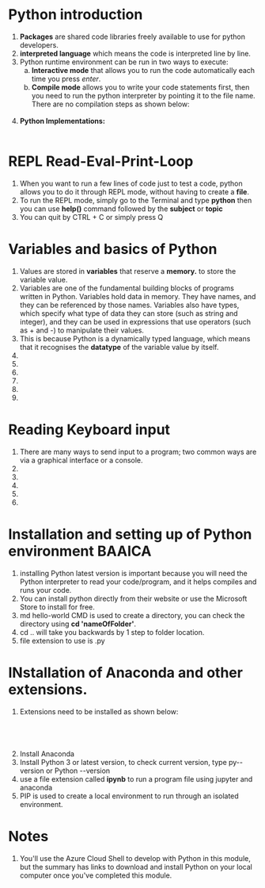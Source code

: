 
<h1>Python introduction</h1>
    <ol type="1">
        <li><b>Packages</b> are shared code libraries freely available to use for python developers.</li>
        <li><b>interpreted language</b> which means the code is interpreted line by line.</li>
        <li>Python runtime environment can be run in two ways to execute:
            <ol type="a">
                <li><b>Interactive mode</b> that allows you to run the code automatically each time you press <i>enter</i>.</li>
                <li><b>Compile mode</b> allows you to write your code statements first, then you need to run the python interpreter by pointing it to the file name. There are no compilation steps as shown below: <br>
                <img src="/images/1a.PNG" alt=""></li>
            </ol>
        </li>
        <li><b>Python Implementations:</b> <br>
        <img src="/images/1b.PNG" alt=""></li>
    </ol>



<h1>REPL Read-Eval-Print-Loop</h1>
    <ol type="1">
        <li>When you want to run a few lines of code just to test a code, python allows you to do it through REPL mode, without having to create a <b>file</b>.</li>
        <li> To run the REPL mode, simply go to the Terminal and type <b>python</b> then you can use <b>help()</b> command followed by the <b>subject</b> or <b>topic</b></li>
        <li>You can quit by CTRL + C or simply press Q</li>
        
</ol>

<h1>Variables and basics of Python</h1>
    <ol type="1">
        <li>Values are stored in <b>variables</b> that reserve a <b>memory.</b> to store the variable value.</li>
        <li>Variables are one of the fundamental building blocks of programs written in Python. Variables hold data in memory. They have names, and they can be referenced by those names. Variables also have types, which specify what type of data they can store (such as string and integer), and they can be used in expressions that use operators (such as + and -) to manipulate their values.</li>
        <li>This is because Python is a dynamically typed language, which means that it recognises the <b>datatype</b> of the variable value by itself. </li>
        <li><img src="/images/1c.PNG" alt=""></li>
        <li><img src="/images/1d.PNG" alt=""></li>
        <li><img src="/images/1e.PNG" alt=""></li>
        <li><img src="/images/1f.PNG" alt=""></li>
        <li><img src="/images/1g.PNG" alt=""></li>
        <li><img src="/" alt=""></li>
    </ol>
<h1>Reading Keyboard input</h1>
    <ol type="1">
        <li>There are many ways to send input to a program; two common ways are via a graphical interface or a console.</li>
        <li><img src="/images/1h.PNG" alt=""></li>
        <li><img src="/images/1i.PNG" alt=""></li>
        <li><img src="/images/1j.PNG" alt=""></li>
        <li><img src="/images/1k.PNG" alt=""></li>
        <li></li>
    </ol>

<h1>Installation and setting up of Python environment BAAICA</h1>
    <ol type="1">
        <li>installing Python latest version is important because you will need the Python interpreter to read your code/program, and it helps compiles and runs your code.</li>
        <li>You can install python directly from their website or use the Microsoft Store to install for free.</li>
        <li>md hello-world CMD is used to create a directory, you can check the directory using <b>cd 'nameOfFolder'</b>.</li>
        <li>cd .. will take you backwards by 1 step to folder location.</li>
        <li>file extension to use is .py</li>
        
</ol>



<h1>INstallation of Anaconda and other extensions.</h1>
    <ol type="1">
        <li>Extensions need to be installed as shown below: <br>
            <img src="/images/ex1.PNG" alt=""> <br>
            <img src="/images/ex2.PNG" alt=""> <br>
            <img src="/images/ex3.PNG" alt=""> <br>
            <img src="/images/ex4.PNG" alt="">
        </li>
        <li>Install Anaconda</li>
        <li>Install Python 3 or latest version, to check current version, type py--version or Python --version</li>
        <li>use a file extension called  <b>ipynb</b> to run a program file using jupyter and anaconda</li>
        <li>PIP is used to create a local environment to run through an isolated environment.</li>

</ol>

<h1>Notes</h1>
    <ol type="1">
        <li>You'll use the Azure Cloud Shell to develop with Python in this module, but the summary has links to download and install Python on your local computer once you've completed this module.</li>
    </ol>
